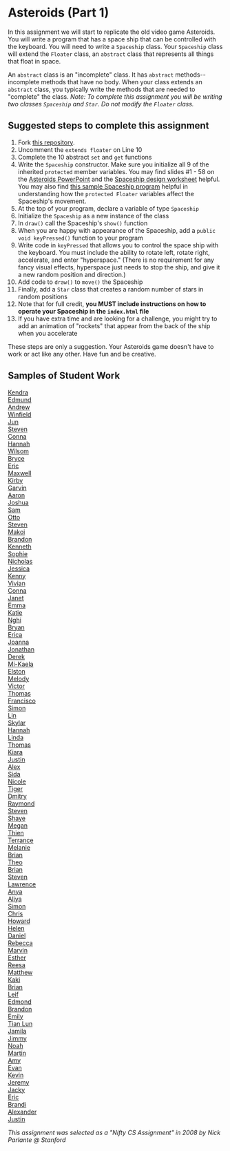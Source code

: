 Asteroids (Part 1)
==================
In this assignment we will start to replicate the old video game Asteroids. You will write a program that has a space ship that can be controlled with the keyboard. You will need to write a `Spaceship` class. Your `Spaceship` class will extend the `Floater` class, an `abstract` class that represents all things that float in space. 

An `abstract` class is an "incomplete" class. It has `abstract` methods--incomplete methods that have no body. When your class extends an `abstract` class, you typically write the methods that are needed to "complete" the class. _Note: To complete this assignment you will be writing two classes `Spaceship` and `Star`. Do not modify the `Floater` class._

Suggested steps to complete this assignment
-------------------------------------------

1. Fork [this repository](https://github.com/APCSLowell/AsteroidsGame).
2. Uncomment the `extends floater` on Line 10
3. Complete the 10 abstract `set` and `get` functions
4. Write the `Spaceship` constructor. Make sure you initialize all 9 of the inherited `protected` member variables. You may find slides #1 - 58 on the [Asteroids PowerPoint](https://drive.google.com/file/d/0Bz2ZkT6qWPYTYjU0NDE5ZDYtYzEwOS00MGNlLTk0OGMtODBhODI3N2JiYzRi/view?usp=sharing) and the [Spaceship design worksheet](https://drive.google.com/file/d/0Bz2ZkT6qWPYTRDJvNUJRdXFjNGs/view?usp=sharing) helpful. You may also find [this sample Spaceship program](https://apcslowell.github.io/AsteroidsVariableDemo/) helpful in understanding how the `protected Floater` variables affect the Spaceship's movement.
5. At the top of your program, declare a variable of type `Spaceship`
6. Initialize the `Spaceship` as a new instance of the class
7. In `draw()` call the Spaceship's `show()` function
8. When you are happy with appearance of the Spaceship, add a `public void keyPressed()` function to your program
9. Write code in `keyPressed` that allows you to control the space ship with the keyboard. You must include the ability to rotate left, rotate right, accelerate, and enter "hyperspace." (There is no requirement for any fancy visual effects, hyperspace just needs to stop the ship, and give it a new random position and direction.)
10. Add code to `draw()` to `move()` the Spaceship
11. Finally, add a `Star` class that creates a random number of stars in random positions
12. Note that for full credit, **you MUST include instructions on how to operate your Spaceship in the `index.html` file**
12. If you have extra time and are looking for a challenge, you might try to add an animation of "rockets" that appear from the back of the ship when you accelerate

These steps are only a suggestion. Your Asteroids game doesn't have to work or act like any other. Have fun and be creative.


Samples of Student Work
-----------------------
[Kendra](https://pastalover45.github.io/AsteroidsGame/)   
[Edmund](https://edmundmah79.github.io/AsteroidsGame/)   
[Andrew](https://andrewmai123.github.io/AsteroidsGame/)   
[Winfield](https://winfield101.github.io/AsteroidsGame/)   
[Jun](https://johyrao.github.io/AsteroidsGame/)   
[Steven](https://sjkchang.github.io/AsteroidsGame/)   
[Conna](https://connac.github.io/AsteroidsGame/)   
[Hannah](https://hadecastro.github.io/AsteroidsGame/)   
[Wilsom](https://wilsonh415.github.io/AsteroidsGame/)   
[Bryce](https://brycekeetonazaz.github.io/AsteroidsGame/)   
[Eric](https://jellybeanmill.github.io/AsteroidsGame/)   
[Maxwell](https://12maxwellho.github.io/AsteroidsGame/)   
[Kirby](https://krbyktl.github.io/AsteroidsGame/)   
[Garvin](https://garvingit.github.io/AsteroidsGame/)   
[Aaron](https://aahuangithub.github.io/AsteroidsGame1/)   
[Joshua](https://joshualchan.github.io/AsteroidsGame/)   
[Sam](https://flukemeister28.github.io/AsteroidsGame/)   
[Otto](https://otschmidt.github.io/AsteroidsGame/)   
[Steven](https://sjkchang.github.io/AsteroidsGame/)   
[Makoi](https://magacula1.github.io/AsteroidsGame/)   
[Brandon](https://brlou-apcs.github.io/AsteroidsGame/)   
[Kenneth](https://kenpaso.github.io/AsteroidsGame/)   
[Sophie](https://sohuang.github.io/AsteroidsGame/)   
[Nicholas](https://niguan.github.io/AsteroidsGame/)   
[Jessica](https://jtngai.github.io/AsteroidsGame/)   
[Kenny](https://kennyyu168.github.io/AsteroidsGame/)   
[Vivian](https://viviaann.github.io/AsteroidsGame/)   
[Conna](https://connac.github.io/AsteroidsGame/)   
[Janet](https://birded.github.io/AsteroidsGame/)   
[Emma](https://emmackenzie.github.io/AsteroidsGame/)   
[Katie](https://kachow4.github.io/AsteroidsGame/)   
[Nghi](https://nagirokudo.github.io/AsteroidsGame/)   
[Bryan](https://bzin22.github.io/AsteroidsGame/)   
[Erica](https://ekwkk.github.io/AsteroidsGame/)   
[Joanna](https://j0annalu.github.io/AsteroidsGame/)   
[Jonathan](https://jonathanchu33.github.io/AsteroidsGame/)   
[Derek](https://keredlew.github.io/AsteroidsGame/)   
[Mi-Kaela](https://mikamarciales.github.io/AsteroidsGame/)   
[Elston](http://458elma.github.io/AsteroidsGame/)  
[Melody](http://itsmelodious.github.io/AsteroidsGame/)  
[Victor](http://anonymousm3xican.github.io/AsteroidsGame/)  
[Thomas](http://leechak.github.io/AsteroidsGame/)  
[Francisco](http://frbui.github.io/AsteroidsGame/)  
[Simon](http://omgitssimon.github.io/AsteroidsGame/)  
[Lin](http://lin00.github.io/AsteroidsGame/)  
[Skylar](http://sky121.github.io/AsteroidsGame/)  
[Hannah](http://kaliburr.github.io/AsteroidsGame/)  
[Linda](http://wanglindal.github.io/AsteroidsGame/)  
[Thomas](http://whatarethose.github.io/AsteroidsGame/)  
[Kiara](http://kiaragil.github.io/AsteroidsGame/)  
[Justin](http://theotherjustin.github.io/AsteroidsGame/)  
[Alex](http://alexlo1.github.io/AsteroidsGame/)  
[Sida](http://sidaqin.github.io/AsteroidsGame/)  
[Nicole](http://nicolethai.github.io/AsteroidsGame/)  
[Tiger](http://tigerrlao.github.io/AsteroidsGame/)  
[Dmitry](http://dkuliaev.github.io/AsteroidsGame/)  
[Raymond](http://raymondshew.github.io/AsteroidsGame/)  
[Steven](http://crzysteven.github.io/AsteroidsGame/)  
[Shaye](http://shayehong.github.io/AsteroidsGame/)  
[Megan](http://meegee98.github.io/AsteroidsGame/)  
[Thien](http://thtran1.github.io/AsteroidsGame/)  
[Terrance](http://auxoworks.github.io/AsteroidsGame/)  
[Melanie](http://melaniepeng.github.io/AsteroidsGame/)  
[Brian](http://brianlam37.github.io/AsteroidsGame/)  
[Theo](https://awesomestickman.github.io/AsteroidsGame/)  
[Brian](http://btx123.github.io/AsteroidsGame/)  
[Steven](http://crzysteven.github.io/AsteroidsGame/)  
[Lawrence](http://shakaking.github.io/AsteroidsGame/)  
[Anya](https://anyacakes.github.io/AsteroidsGame/)  
[Aliya](http://aliyachambless.github.io/AsteroidsGame/)  
[Simon](http://omgitssimon.github.io/AsteroidsGame/)  
[Chris](http://cjlim2007apcs.github.io/AsteroidsGame/)  
[Howard](http://apcshoward.github.io/AsteroidsGame/)  
[Helen](http://hezhang2.github.io/AsteroidsGame/)  
[Daniel](http://donutdaniel.github.io/AsteroidsGame/)  
[Rebecca](http://rebeckur.github.io/AsteroidsGame/)  
[Marvin](http://mluong888.github.io/AsteroidsGame/)  
[Esther](http://elam2016.github.io/AsteroidsGame/)  
[Reesa](http://aljini.github.io/AsteroidsGame/)  
[Matthew](http://yeahmatts.github.io/AsteroidsGame/)  
[Kaki](http://kaki123.github.io/AsteroidsGame/)  
[Brian](http://articlegend.github.io/AsteroidsGame/)  
[Leif](http://leifmorgan.github.io/AsteroidsGame/)  
[Edmond](http://edmondsitu.github.io/AsteroidsGame/)  
[Brandon](http://brfong1.github.io/AsteroidsGame/)  
[Emily](http://emyee19.github.io/AsteroidsGame/)  
[Tian Lun](http://tianlunlee.github.io/AsteroidsGame/)  
[Jamila](http://jamillas.github.io/AsteroidsGame/)  
[Jimmy](http://furiouspenguins.github.io/AsteroidsGame/)  
[Noah](http://noahzpepper.github.io/AsteroidsGame/)  
[Martin](http://marrtinj.github.io/AsteroidsGame/)  
[Amy](http://amhe3.github.io/AsteroidsGame/)  
[Evan](http://evhuang.github.io/AsteroidsGame/)  
[Kevin](http://oohklim.github.io/AsteroidsGame/)  
[Jeremy](http://gitrektapcs.github.io/AsteroidsGame/)  
[Jacky](http://jackyrobot.github.io/AsteroidsGame/)  
[Eric](http://eryup.github.io/AsteroidsGame/)  
[Brandi](http://brw1221.github.io/AsteroidsGame/)  
[Alexander](http://alzhu1.github.io/AsteroidsGame/)  
[Justin](http://justinleong360.github.io/AsteroidsGame/)  


*This assignment was selected as a "Nifty CS Assignment" in 2008 by Nick Parlante @ Stanford*

